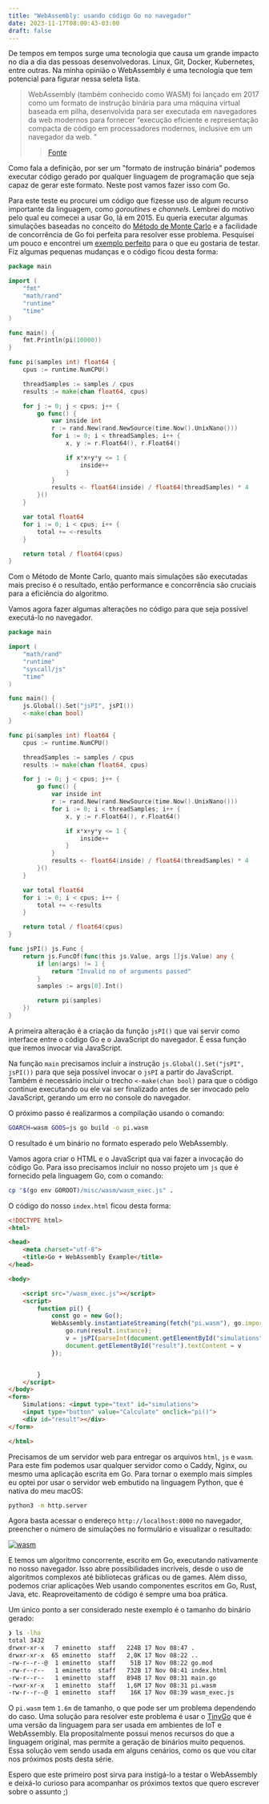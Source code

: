 ```yaml
---
title: "WebAssembly: usando código Go no navegador"
date: 2023-11-17T08:00:43-03:00
draft: false
---
```

De tempos em tempos surge uma tecnologia que causa um grande impacto no dia a dia das pessoas desenvolvedoras. Linux, Git, Docker, Kubernetes, entre outras. Na minha opinião o WebAssembly é uma tecnologia que tem potencial para figurar nessa seleta lista.

> WebAssembly (também conhecido como WASM) foi lançado em 2017 como um formato de instrução binária para uma máquina virtual baseada em pilha, desenvolvida para ser executada em navegadores da web modernos para fornecer “execução eficiente e representação compacta de código em processadores modernos, inclusive em um navegador da web. ”
>> [Fonte](https://thenewstack.io/webassembly/what-is-webassembly-and-why-do-you-need-it/)

Como fala a definição, por ser um "formato de instrução binária" podemos executar código gerado por qualquer linguagem de programação que seja capaz de gerar este formato. Neste post vamos fazer isso com Go.

Para este teste eu procurei um código que fizesse uso de algum recurso importante da linguagem, como *goroutines* e *channels*. Lembrei do motivo pelo qual eu comecei a usar Go, lá em 2015. Eu queria executar algumas simulações baseadas no conceito do [Método de Monte Carlo](https://en.wikipedia.org/wiki/Monte_Carlo_method) e a facilidade de concorrência de Go foi perfeita para resolver esse problema. Pesquisei um pouco e encontrei um [exemplo perfeito](https://www.soroushjp.com/2015/02/07/go-concurrency-is-not-parallelism-real-world-lessons-with-monte-carlo-simulations/) para o que eu gostaria de testar. Fiz algumas pequenas mudanças e o código ficou desta forma:

```go
package main

import (
	"fmt"
	"math/rand"
	"runtime"
	"time"
)

func main() {
	fmt.Println(pi(10000))
}

func pi(samples int) float64 {
	cpus := runtime.NumCPU()

	threadSamples := samples / cpus
	results := make(chan float64, cpus)

	for j := 0; j < cpus; j++ {
		go func() {
			var inside int
			r := rand.New(rand.NewSource(time.Now().UnixNano()))
			for i := 0; i < threadSamples; i++ {
				x, y := r.Float64(), r.Float64()

				if x*x+y*y <= 1 {
					inside++
				}
			}
			results <- float64(inside) / float64(threadSamples) * 4
		}()
	}

	var total float64
	for i := 0; i < cpus; i++ {
		total += <-results
	}

	return total / float64(cpus)
}

```

Com o Método de Monte Carlo, quanto mais simulações são executadas mais preciso é o resultado, então performance e concorrência são cruciais para a eficiência do algoritmo. 

Vamos agora fazer algumas alterações no código para que seja possível executá-lo no navegador.

```go
package main

import (
	"math/rand"
	"runtime"
	"syscall/js"
	"time"
)

func main() {
	js.Global().Set("jsPI", jsPI())
	<-make(chan bool)
}

func pi(samples int) float64 {
	cpus := runtime.NumCPU()

	threadSamples := samples / cpus
	results := make(chan float64, cpus)

	for j := 0; j < cpus; j++ {
		go func() {
			var inside int
			r := rand.New(rand.NewSource(time.Now().UnixNano()))
			for i := 0; i < threadSamples; i++ {
				x, y := r.Float64(), r.Float64()

				if x*x+y*y <= 1 {
					inside++
				}
			}
			results <- float64(inside) / float64(threadSamples) * 4
		}()
	}

	var total float64
	for i := 0; i < cpus; i++ {
		total += <-results
	}

	return total / float64(cpus)
}

func jsPI() js.Func {
	return js.FuncOf(func(this js.Value, args []js.Value) any {
		if len(args) != 1 {
			return "Invalid no of arguments passed"
		}
		samples := args[0].Int()

		return pi(samples)
	})
}

```

A primeira alteração é a criação da função `jsPI()` que vai servir como interface entre o código Go e o JavaScript do navegador. É essa função que iremos invocar via JavaScript.

Na função `main` precisamos incluir a instrução `js.Global().Set("jsPI", jsPI())` para que seja possível invocar o `jsPI` a partir do JavaScript. Também é necessário incluir o trecho `<-make(chan bool)` para que o código continue executando ou ele vai ser finalizado antes de ser invocado pelo JavaScript, gerando um erro no console do navegador.

O próximo passo é realizarmos a compilação usando o comando:

```bash
GOARCH=wasm GOOS=js go build -o pi.wasm
```

O resultado é um binário no formato esperado pelo WebAssembly.

Vamos agora criar o HTML e o JavaScript qua vai fazer a invocação do código Go. Para isso precisamos incluir no nosso projeto um `js` que é fornecido pela linguagem Go, com o comando:

```bash
cp "$(go env GOROOT)/misc/wasm/wasm_exec.js" .
```

O código do nosso `index.html` ficou desta forma:

```html
<!DOCTYPE html>
<html>

<head>
    <meta charset="utf-8">
    <title>Go + WebAssembly Example</title>
</head>

<body>

    <script src="/wasm_exec.js"></script>
    <script>
        function pi() {
            const go = new Go();
            WebAssembly.instantiateStreaming(fetch("pi.wasm"), go.importObject).then((result) => {
                go.run(result.instance);
                v = jsPI(parseInt(document.getElementById("simulations").value))
                document.getElementById("result").textContent = v
            });


        }
    </script>
</body>
<form>
    Simulations: <input type="text" id="simulations">
    <input type="button" value="Calculate" onclick="pi()">
    <div id="result"></div>
</form>

</html>
```

Precisamos de um servidor web para entregar os arquivos `html`, `js` e `wasm`. Para este fim podemos usar qualquer servidor como o Caddy, Nginx, ou mesmo uma aplicação escrita em Go. Para tornar o exemplo mais simples eu optei por usar o servidor web embutido na linguagem Python, que é nativa do meu macOS:

```bash
python3 -m http.server
```

Agora basta acessar o endereço `http://localhost:8000` no navegador, preencher o número de simulações no formulário e visualizar o resultado:

[![wasm](/images/posts/wasm.png)](/images/posts/wasm.png)

E temos um algoritmo concorrente, escrito em Go, executando nativamente no nosso navegador. Isso abre possibilidades incríveis, desde o uso de algoritmos complexos até bibliotecas gráficas ou de games. Além disso, podemos criar aplicações Web usando componentes escritos em Go, Rust, Java, etc. Reaproveitamento de código é sempre uma boa prática.

Um único ponto a ser considerado neste exemplo é o tamanho do binário gerado:

```bash
❯ ls -lha
total 3432
drwxr-xr-x   7 eminetto  staff   224B 17 Nov 08:47 .
drwxr-xr-x  65 eminetto  staff   2,0K 17 Nov 08:22 ..
-rw-r--r--@  1 eminetto  staff    51B 17 Nov 08:22 go.mod
-rw-r--r--   1 eminetto  staff   732B 17 Nov 08:41 index.html
-rw-r--r--   1 eminetto  staff   894B 17 Nov 08:31 main.go
-rwxr-xr-x   1 eminetto  staff   1,6M 17 Nov 08:31 pi.wasm
-rw-r--r--@  1 eminetto  staff    16K 17 Nov 08:39 wasm_exec.js
```

O `pi.wasm` tem `1.6m` de tamanho, o que pode ser um problema dependendo do caso. Uma solução para resolver este problema é usar o [TinyGo](https://tinygo.org/docs/guides/webassembly/) que é uma versão da linguagem para ser usada em ambientes de IoT e WebAssembly. Ela propositalmente possui menos recursos do que a linguagem original, mas permite a geração de binários muito pequenos. Essa solução vem sendo usada em alguns cenários, como os que vou citar nos próximos posts desta série.

Espero que este primeiro post sirva para instigá-lo a testar o WebAssembly e deixá-lo curioso para acompanhar os próximos textos que quero escrever sobre o assunto ;)